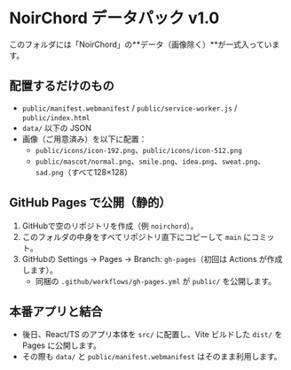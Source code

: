 # NoirChord データパック v1.0

このフォルダには「NoirChord」の**データ（画像除く）**が一式入っています。

## 配置するだけのもの
- `public/manifest.webmanifest` / `public/service-worker.js` / `public/index.html`
- `data/` 以下の JSON
- 画像（ご用意済み）を以下に配置：
  - `public/icons/icon-192.png`、`public/icons/icon-512.png`
  - `public/mascot/normal.png`、`smile.png`、`idea.png`、`sweat.png`、`sad.png`（すべて128×128）

## GitHub Pages で公開（静的）
1. GitHubで空のリポジトリを作成（例 `noirchord`）。
2. このフォルダの中身をすべてリポジトリ直下にコピーして `main` にコミット。
3. GitHubの Settings → Pages → Branch: `gh-pages`（初回は Actions が作成します）。
   - 同梱の `.github/workflows/gh-pages.yml` が `public/` を公開します。

## 本番アプリと結合
- 後日、React/TS のアプリ本体を `src/` に配置し、Vite ビルドした `dist/` を Pages に公開します。
- その際も `data/` と `public/manifest.webmanifest` はそのまま利用します。

